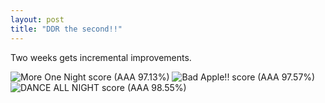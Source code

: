 ```yaml
---
layout: post
title: "DDR the second!!"
---
```


Two weeks gets incremental improvements.

![More One Night score (AAA 97.13%)](/assets/post-img/moreonenight2.jpg)
![Bad Apple!! score (AAA 97.57%)](/assets/post-img/badapple2.jpg)
![DANCE ALL NIGHT score (AAA 98.55%)](/assets/post-img/danceallnight2.jpg)
